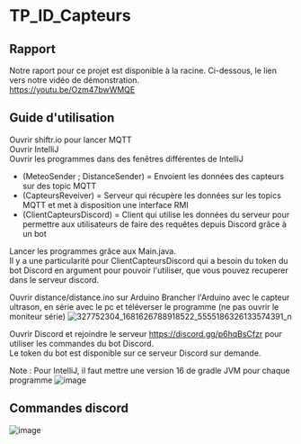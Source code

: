 # TP_ID_Capteurs

## Rapport
Notre raport pour ce projet est disponible à la racine.
Ci-dessous, le lien vers notre vidéo de démonstration. </br>
https://youtu.be/Ozm47bwWMQE

## Guide d'utilisation

Ouvrir shiftr.io pour lancer MQTT</br>
Ouvrir IntelliJ </br>
Ouvrir les programmes dans des fenêtres différentes de IntelliJ
* (MeteoSender ; DistanceSender) = Envoient les données des capteurs sur des topic MQTT
* (CapteursReveiver) = Serveur qui récupère les données sur les topics MQTT et met à disposition une interface RMI
* (ClientCapteursDiscord) = Client qui utilise les données du serveur pour permettre aux utilisateurs de faire des requêtes depuis Discord grâce à un bot

Lancer les programmes grâce aux Main.java.</br>
Il y a une particularité pour ClientCapteursDiscord qui a besoin du token du bot Discord en argument pour pouvoir l'utiliser, que vous pouvez recuperer dans le serveur discord.

Ouvrir distance/distance.ino sur Arduino
Brancher l'Arduino avec le capteur ultrason, en série avec le pc et téléverser le programme (ne pas ouvrir le moniteur série)
![327752304_1681626788918522_5555186326133574391_n](https://user-images.githubusercontent.com/74671671/216063938-cfdce09e-c0fe-43fb-9807-6f5724e68764.jpg)

Ouvrir Discord et rejoindre le serveur https://discord.gg/p6hqBsCfzr pour utiliser les commandes du bot Discord.</br>
Le token du bot est disponible sur ce serveur Discord sur demande.</br>


Note : 
Pour IntelliJ, il faut mettre une version 16 de gradle JVM pour chaque programme
![image](https://user-images.githubusercontent.com/63303367/213483867-2a500cdb-a4e0-43b4-a2dd-552a13e7045a.png)

## Commandes discord
![image](https://user-images.githubusercontent.com/74671671/215339958-a75debcf-93d8-429a-ba9f-e11211ee53bf.png)
